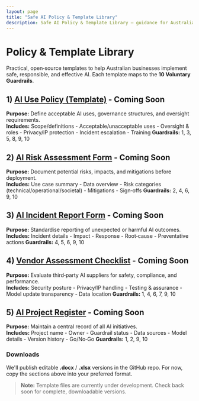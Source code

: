 ```yaml
---
layout: page
title: "Safe AI Policy & Template Library"
description: Safe AI Policy & Template Library — guidance for Australian businesses.
---
```


# Policy & Template Library

Practical, open‑source templates to help Australian businesses implement safe, responsible, and effective AI. Each template maps to the **10 Voluntary Guardrails**.

## 1) [AI Use Policy (Template)](ai-use-policy.md) - Coming Soon
**Purpose:** Define acceptable AI uses, governance structures, and oversight requirements.  
**Includes:** Scope/definitions - Acceptable/unacceptable uses - Oversight & roles - Privacy/IP protection - Incident escalation - Training
**Guardrails:** 1, 3, 5, 8, 9, 10

## 2) [AI Risk Assessment Form](ai-risk-assessment-checklist.md) - Coming Soon
**Purpose:** Document potential risks, impacts, and mitigations before deployment.  
**Includes:** Use case summary - Data overview - Risk categories (technical/operational/societal) - Mitigations - Sign‑offs
**Guardrails:** 2, 4, 6, 9, 10

## 3) [AI Incident Report Form](ai-incident-report-form.md) - Coming Soon
**Purpose:** Standardise reporting of unexpected or harmful AI outcomes.  
**Includes:** Incident details - Impact - Response - Root‑cause - Preventative actions
**Guardrails:** 4, 5, 6, 9, 10

## 4) [Vendor Assessment Checklist](ai-vendor-evaluation-checklist.md) - Coming Soon
**Purpose:** Evaluate third‑party AI suppliers for safety, compliance, and performance.  
**Includes:** Security posture - Privacy/IP handling - Testing & assurance - Model update transparency - Data location
**Guardrails:** 1, 4, 6, 7, 9, 10

## 5) [AI Project Register](ai-project-register.md) - Coming Soon
**Purpose:** Maintain a central record of all AI initiatives.  
**Includes:** Project name - Owner - Guardrail status - Data sources - Model details - Version history - Go/No‑Go
**Guardrails:** 1, 2, 9, 10

### Downloads
We'll publish editable **.docx** / **.xlsx** versions in the GitHub repo. For now, copy the sections above into your preferred format.

> **Note:** Template files are currently under development. Check back soon for complete, downloadable versions.

